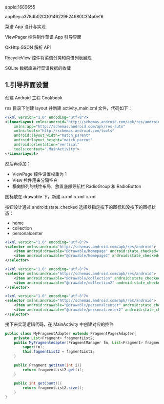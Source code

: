 appId:1689655

appKey:a378db02CD0146229F24680C3f4a0ef6



菜谱 App 设计与实现

ViewPager 控件制作菜谱 App 引导界面

OkHttp GSON 解析 API

RecycleView 控件将菜谱分类和菜谱列表展现

SQLite 数据库进行菜谱数据的收藏



## 1.引导界面设置

创建 Android 工程 Cookbook

res 目录下创建 layout 并新建 activity_main.xml 文件，代码如下：

```xml
<?xml version="1.0" encoding="utf-8"?>
<LinearLayout xmlns:android="http://schemas.android.com/apk/res/android"
    xmlns:app="http://schemas.android.com/apk/res-auto"
    xmlns:tools="http://schemas.android.com/tools"
    android:layout_width="match_parent"
    android:layout_height="match_parent"
    android:orientation="vertical"
    tools:context=".MainActivity">
</LinearLayout>
```



然后再添加：

* ViewPage 控件设置权重为 1
* View 控件用来分隔空白
* 横向排列的线性布局，放置底部导航栏 RadioGroup 和 RadioButton



图标放在 drawable 下，新建 a.xml b.xml c.xml

按钮设计通过 android:state_checked 选择器指定按下的图标和没按下的图标状态：

* home
* collection
* personalcenter



```xml
<?xml version="1.0" encoding="utf-8"?>
<selector xmlns:android="http://schemas.android.com/apk/res/android">
    <item android:drawable="@drawable/homepage" android:state_checked="false"/>
    <item android:drawable="@drawable/homepage2" android:state_checked="true"/>
</selector>
```



```xml
<?xml version="1.0" encoding="utf-8"?>
<selector xmlns:android="http://schemas.android.com/apk/res/android">
    <item android:drawable="@drawable/collection" android:state_checked="false"/>
    <item android:drawable="@drawable/collection2" android:state_checked="true"/>
</selector>
```



```xml
<?xml version="1.0" encoding="utf-8"?>
<selector xmlns:android="http://schemas.android.com/apk/res/android">
    <item android:drawable="@drawable/personalcenter" android:state_checked="false"/>
    <item android:drawable="@drawable/personalcenter2" android:state_checked="true"/>
</selector>
```



接下来实现逻辑代码，在 MainActivity 中创建对应的控件



```java
public class MyFragmentAdapter extends FragmentPagerAdapter{
    private List<Fragment> fragmentList2;
    public MyFragmentAdapter(FragmentManager fm, List<Fragment> fragmentList2){
        super(fm);
        this.fagmentList2 = fagmentList2;
    }
    
    public Fragment getItem(int i){
        return fragmentList2.get(i);
    }
    
    public int getCount(){
        return fragmentList2.size();
    }
}
```









